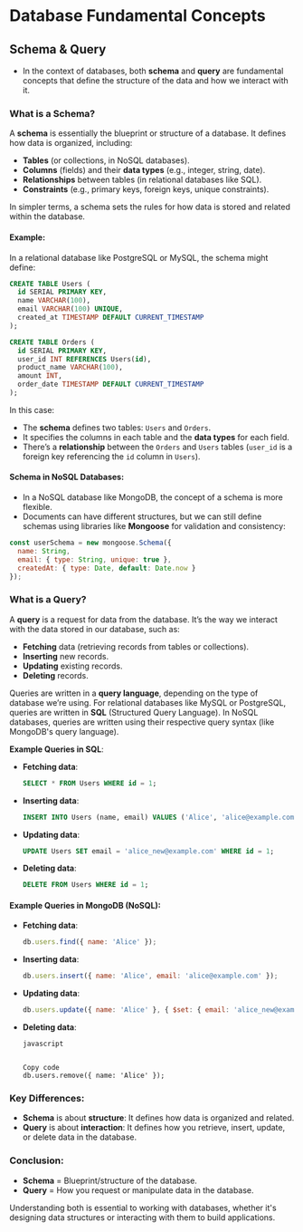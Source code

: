 # Database Fundamental Concepts

## Schema & Query

- In the context of databases, both **schema** and **query** are fundamental concepts that define the structure of the data and how we interact with it.

### What is a Schema? 

A **schema** is essentially the blueprint or structure of a database. It defines how data is organized, including:

- **Tables** (or collections, in NoSQL databases).
- **Columns** (fields) and their **data types** (e.g., integer, string, date).
- **Relationships** between tables (in relational databases like SQL).
- **Constraints** (e.g., primary keys, foreign keys, unique constraints).

In simpler terms, a schema sets the rules for how data is stored and related within the database.

#### Example:

In a relational database like PostgreSQL or MySQL, the schema might define:

```sql
CREATE TABLE Users (
  id SERIAL PRIMARY KEY,
  name VARCHAR(100),
  email VARCHAR(100) UNIQUE,
  created_at TIMESTAMP DEFAULT CURRENT_TIMESTAMP
);

CREATE TABLE Orders (
  id SERIAL PRIMARY KEY,
  user_id INT REFERENCES Users(id),
  product_name VARCHAR(100),
  amount INT,
  order_date TIMESTAMP DEFAULT CURRENT_TIMESTAMP
);

```

In this case:

- The **schema** defines two tables: `Users` and `Orders`.
- It specifies the columns in each table and the **data types** for each field.
- There’s a **relationship** between the `Orders` and `Users` tables (`user_id` is a foreign key referencing the `id` column in `Users`).

#### Schema in NoSQL Databases:

- In a NoSQL database like MongoDB, the concept of a schema is more flexible. 
- Documents can have different structures, but we can still define schemas using libraries like **Mongoose** for validation and consistency:

```javascript
const userSchema = new mongoose.Schema({
  name: String,
  email: { type: String, unique: true },
  createdAt: { type: Date, default: Date.now }
});

```



### What is a Query?

A **query** is a request for data from the database. It’s the way we interact with the data stored in our database, such as:

- **Fetching** data (retrieving records from tables or collections).
- **Inserting** new records.
- **Updating** existing records.
- **Deleting** records.

Queries are written in a **query language**, depending on the type of database we’re using. For relational databases like MySQL or PostgreSQL, queries are written in **SQL** (Structured Query Language). In NoSQL databases, queries are written using their respective query syntax (like MongoDB's query language).

**Example Queries in SQL**:

- **Fetching data**:

  ```sql
  SELECT * FROM Users WHERE id = 1;
  ```

- **Inserting data**:

  ```sql
  INSERT INTO Users (name, email) VALUES ('Alice', 'alice@example.com');
  ```

- **Updating data**:

  ```sql
  UPDATE Users SET email = 'alice_new@example.com' WHERE id = 1;
  ```

- **Deleting data**:

  ```sql
  DELETE FROM Users WHERE id = 1;
  ```

#### Example Queries in MongoDB (NoSQL):

- **Fetching data**:

  ```javascript
  db.users.find({ name: 'Alice' });
  ```

- **Inserting data**:

  ```javascript
  db.users.insert({ name: 'Alice', email: 'alice@example.com' });
  ```

- **Updating data**:

  ```javascript
  db.users.update({ name: 'Alice' }, { $set: { email: 'alice_new@example.com' } });
  ```

- **Deleting data**:

  ```
  javascript
  
  
  Copy code
  db.users.remove({ name: 'Alice' });
  ```

### **Key Differences**:

- **Schema** is about **structure**: It defines how data is organized and related.
- **Query** is about **interaction**: It defines how you retrieve, insert, update, or delete data in the database.

### **Conclusion**:

- **Schema** = Blueprint/structure of the database.
- **Query** = How you request or manipulate data in the database.

Understanding both is essential to working with databases, whether it's designing data structures or interacting with them to build applications.
